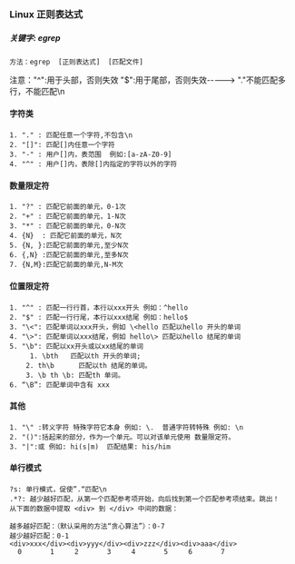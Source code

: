 ###	Linux 正则表达式

##### 关键字: egrep

```
方法：egrep  [正则表达式]  [匹配文件] 
```
注意："^":用于头部，否则失效  "$":用于尾部，否则失效-----> "."不能匹配多行，不能匹配\n

#### 字符类
```
1. "." : 匹配任意一个字符,不包含\n
2. "[]": 匹配[]内任意一个字符
3. "-" : 用户[]内，表范围  例如:[a-zA-Z0-9]
4. "^" : 用户[]内，表除[]内指定的字符以外的字符
```

#### 数量限定符
```
1. "?" : 匹配它前面的单元，0-1次
2. "+" : 匹配它前面的单元，1-N次
3. "*" : 匹配它前面的单元，0-N次
4. {N}	: 匹配它前面的单元，N次
5. {N, }:匹配它前面的单元,至少N次
6. {,N} :匹配它前面的单元,至多N次
7. {N,M}:匹配它前面的单元,N-M次
```

#### 位置限定符
```
1. "^" : 匹配一行行首，本行以xxx开头 例如：^hello
2. "$" : 匹配一行行尾，本行以xxx结尾 例如：hello$
3. "\<": 匹配单词以xxx开头，例如 \<hello 匹配以hello 开头的单词
4. "\>": 匹配单词以xxx结尾，例如 hello\> 匹配以hello 结尾的单词
5. "\b": 匹配以xx开头或以xx结尾的单词
	 1. \bth   匹配以th 开头的单词; 
    2. th\b 	 匹配以th 结尾的单词。
    3. \b th \b: 匹配th 单词。
6. “\B”: 匹配单词中含有 xxx 
```

#### 其他

```
1. "\" :转义字符 特殊字符它本身 例如: \.  普通字符转特殊 例如: \n
2. "()":括起来的部分，作为一个单元。可以对该单元使用 数量限定符。
3. "|":或 例如: hi(s|m)  匹配结果: his/him
```

#### 单行模式
```
?s: 单行模式，促使”.“匹配\n
.*?: 越少越好匹配，从第一个匹配参考项开始，向后找到第一个匹配参考项结束。跳出！
从下面的数据中提取 <div> 到 </div> 中间的数据：

越多越好匹配：（默认采用的方法“贪心算法”）：0-7
越少越好匹配：0-1
<div>xxx</div><div>yyy</div><div>zzz</div><div>aaa</div>
  0       1     2       3     4       5     6       7    
```